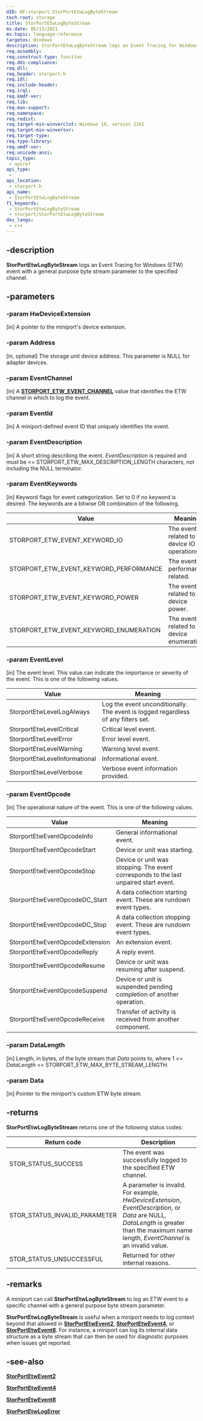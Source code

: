 ```yaml
---
UID: NF:storport.StorPortEtwLogByteStream
tech.root: storage
title: StorPortEtwLogByteStream
ms.date: 05/13/2021
ms.topic: language-reference
targetos: Windows
description: StorPortEtwLogByteStream logs an Event Tracing for Windows (ETW) event with a general purpose byte stream parameter to the specified channel.
req.assembly: 
req.construct-type: function
req.ddi-compliance: 
req.dll: 
req.header: storport.h
req.idl: 
req.include-header: 
req.irql: 
req.kmdf-ver: 
req.lib: 
req.max-support: 
req.namespace: 
req.redist: 
req.target-min-winverclnt: Windows 10, version 21H1
req.target-min-winversvr: 
req.target-type: 
req.type-library: 
req.umdf-ver: 
req.unicode-ansi: 
topic_type:
 - apiref
api_type:
 - 
api_location:
 - storport.h
api_name:
 - StorPortEtwLogByteStream
f1_keywords:
 - StorPortEtwLogByteStream
 - storport/StorPortEtwLogByteStream
dev_langs:
 - c++
---
```


## -description

**StorPortEtwLogByteStream** logs an Event Tracing for Windows (ETW) event with a general purpose byte stream parameter to the specified channel.

## -parameters

### -param HwDeviceExtension

[in] A pointer to the miniport's device extension.

### -param Address

[in, optional] The storage unit device address. This parameter is NULL for adapter devices.

### -param EventChannel

[in] A [**STORPORT_ETW_EVENT_CHANNEL**](ne-storport-storport_etw_event_channel.md) value that identifies the ETW channel in which to log the event.

### -param EventId

[in] A miniport-defined event ID that uniquely identifies the event.

### -param EventDescription

[in] A short string describing the event. *EventDescription* is required and must be <= STORPORT_ETW_MAX_DESCRIPTION_LENGTH characters, not including the NULL terminator.

### -param EventKeywords

[in] Keyword flags for event categorization. Set to 0 if no keyword is desired. The keywords are a bitwise OR combination of the following.

| Value | Meaning |
| ----- | ------- |
| STORPORT_ETW_EVENT_KEYWORD_IO | The event is related to device IO operations. |
| STORPORT_ETW_EVENT_KEYWORD_PERFORMANCE | The event is performance related. |
| STORPORT_ETW_EVENT_KEYWORD_POWER | The event is related to device power. |
| STORPORT_ETW_EVENT_KEYWORD_ENUMERATION | The event is related to device enumeration. |

### -param EventLevel

[in] The event level. This value can indicate the importance or severity of the event. This is one of the following values.

| Value | Meaning |
| ----- | ------- |
| StorportEtwLevelLogAlways | Log the event unconditionally. The event is logged regardless of any filters set. |
| StorportEtwLevelCritical | Critical level event. |
| StorportEtwLevelError | Error level event. |
| StorportEtwLevelWarning | Warning level event. |
| StorportEtwLevelInformational | Informational event. |
| StorportEtwLevelVerbose | Verbose event information provided. |

### -param EventOpcode

[in] The operational nature of the event. This is one of the following values.

| Value | Meaning |
| ----- | ------- |
| StorportEtwEventOpcodeInfo | General informational event. |
| StorportEtwEventOpcodeStart | Device or unit was starting. |
| StorportEtwEventOpcodeStop | Device or unit was stopping. The event corresponds to the last unpaired start event. |
| StorportEtwEventOpcodeDC_Start | A data collection starting event. These are rundown event types. |
| StorportEtwEventOpcodeDC_Stop | A data collection stopping event. These are rundown event types. |
| StorportEtwEventOpcodeExtension | An extension event. |
| StorportEtwEventOpcodeReply | A reply event. |
| StorportEtwEventOpcodeResume | Device or unit was resuming after suspend. |
| StorportEtwEventOpcodeSuspend | Device or unit is suspended pending completion of another operation. |
| StorportEtwEventOpcodeReceive | Transfer of activity is received from another component. |

### -param DataLength

[in] Length, in bytes, of the byte stream that *Data* points to, where 1 <= *DataLength* <= STORPORT_ETW_MAX_BYTE_STREAM_LENGTH.

### -param Data

[in] Pointer to the miniport's custom ETW byte stream.

## -returns

**StorPortEtwLogByteStream** returns one of the following status codes:

| Return code | Description |
| ----------- | ----------- |
| STOR_STATUS_SUCCESS | The event was successfully logged to the specified ETW channel. |
| STOR_STATUS_INVALID_PARAMETER | A parameter is invalid. For example, *HwDeviceExtension*,  *EventDescription*, or *Data* are NULL, *DataLength* is greater than the maximum name length, *EventChannel* is an invalid value. |
| STOR_STATUS_UNSUCCESSFUL | Returned for other internal reasons. |

## -remarks

A miniport can call **StorPortEtwLogByteStream** to log an ETW event to a specific channel with a general purpose byte stream parameter.

**StorPortEtwLogByteStream** is useful when a miniport needs to log context beyond that allowed in [**StorPortEtwEvent2**](./nf-storport-storportetwevent2.md), [**StorPortEtwEvent4**](./nf-storport-storportetwevent4.md), or [**StorPortEtwEvent8**](./nf-storport-storportetwevent8.md). For instance, a miniport can log its internal data structure as a byte stream that can then be used for diagnostic purposes when issues get reported.

## -see-also

[**StorPortEtwEvent2**](./nf-storport-storportetwevent2.md)

[**StorPortEtwEvent4**](./nf-storport-storportetwevent4.md)

[**StorPortEtwEvent8**](./nf-storport-storportetwevent8.md)

[**StorPortEtwLogError**](nf-storport-storportetwlogerror.md)
